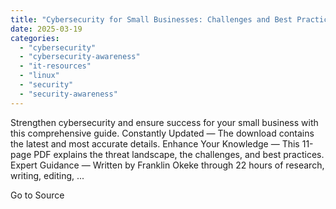 ```yaml
---
title: "Cybersecurity for Small Businesses: Challenges and Best Practices"
date: 2025-03-19
categories: 
  - "cybersecurity"
  - "cybersecurity-awareness"
  - "it-resources"
  - "linux"
  - "security"
  - "security-awareness"
---
```


Strengthen cybersecurity and ensure success for your small business with this comprehensive guide. Constantly Updated — The download contains the latest and most accurate details. Enhance Your Knowledge — This 11-page PDF explains the threat landscape, the challenges, and best practices. Expert Guidance — Written by Franklin Okeke through 22 hours of research, writing, editing, ...

Go to Source
